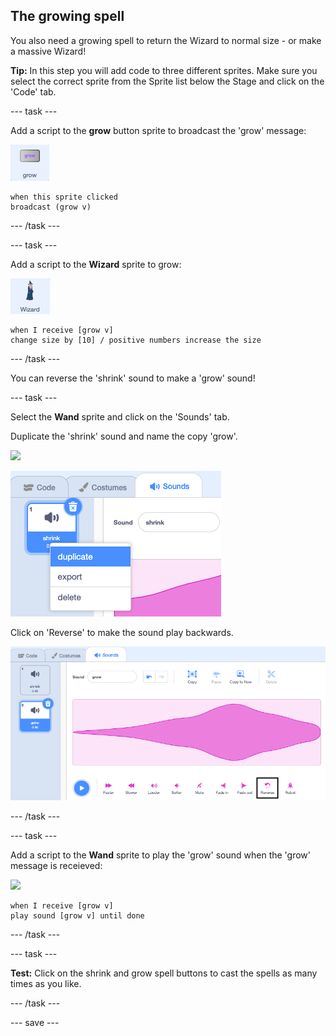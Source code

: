 ## The growing spell

You also need a growing spell to return the Wizard to normal size - or make a massive Wizard!

**Tip:** In this step you will add code to three different sprites. Make sure you select the correct sprite from the Sprite list below the Stage and click on the 'Code' tab.

--- task ---

Add a script to the **grow** button sprite to broadcast the 'grow' message:

![](images/grow-icon.png)

```blocks3
when this sprite clicked
broadcast (grow v)
```

--- /task ---

--- task ---

Add a script to the **Wizard** sprite to grow:

![](images/wizard-icon.png)

```blocks3
when I receive [grow v]
change size by [10] / positive numbers increase the size
```
--- /task ---

You can reverse the 'shrink' sound to make a 'grow' sound!

--- task ---

Select the **Wand** sprite and click on the 'Sounds' tab.

Duplicate the 'shrink' sound and name the copy 'grow'.

![](images/wand-icon.png)

![The shrink sound with popup menu showing duplicate.](images/duplicate-sound.png)

Click on 'Reverse' to make the sound play backwards.

![The grow sound with the reverse icon highlighted.](images/reverse-sound.png)

--- /task ---

--- task ---

Add a script to the **Wand** sprite to play the 'grow' sound when the 'grow' message is receieved:

![](images/wand-icon.png)

```blocks3
when I receive [grow v]
play sound [grow v] until done
```

--- /task ---

--- task ---

**Test:** Click on the shrink and grow spell buttons to cast the spells as many times as you like.

--- /task ---

--- save ---

